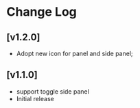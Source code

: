 # Change Log

## [v1.2.0]

- Adopt new icon for panel and side panel;

## [v1.1.0]

- support toggle side panel
- Initial release
